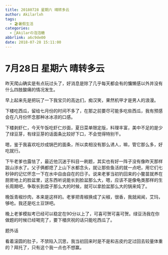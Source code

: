 ```yaml
---
title: 20180728 星期六 晴转多云
author: Akilarlxh
tags:
  - 🏖️暑假生活
categories:
  - 🍬Akilarの泡泡糖
abbrlink: a6c9de00
date: 2018-07-28 15:11:00
---
```

# 7月28日 星期六 晴转多云

昨天爬山确实是有点玩过头了，好消息是除了几乎每天都会有的慵懒感以外并没有什么四肢酸痛的情况发生。

早上起来先是把玩了一下我宝贝的高达们，痴汉笑，果然机甲才是男人的浪漫。

下楼吃西瓜，留给七月份的时间不多了，在那之前要尽可能多吃些西瓜，我有预感会在八月份怀念那种冰冰凉的口感。

下楼剥虾仁，今天午饭吃虾仁炒面，夏日菜单限定版，料理丰富，美中不足的是少了绿豆芽，有绿豆芽的话面条比较好下口，不会觉得特别干。

嗯，鉴于我喜欢吃炒成锅巴的面条，所以卖相没有那么诱人，嘛，管它那么多，好吃就行。

下午老爹也露怯了，最近他沉迷于科目一刷题，其实也有好一阵子没有像昨天那样跋山涉水了。父子俩都熄了上山下水都念头，就让那些鱼活的就一点吧，用它们七秒钟的记忆怀念一下在水中自由自在的日子。说来老爹当初钓回来的小鳖苗就养在厨房地上的脸盆里，这东西听说能长到脸盆那么大，嗯，应该不是像龟类那样的生长周期吧，争取长到盘子那么大的时候，就可以拿脸盆那么大的锅来炖了。

晚饭青椒炒肉，本来是这样的。老爹把青椒换成了尖椒，很香，我就闻闻，艾玛，够呛。我还是吃土豆饼吧。

晚上老爹模拟考已经可以稳定在90分以上了，可喜可贺可喜可贺。绿豆汤我在你做题的时候已经喝完了，要下楼庆祝的话只能吃西瓜了。

题外话

看着滚圆的肚子，不禁陷入沉思，我当初回来时是不是和吉皮约定过回去较量体重的？拜托了，只有这个我一点也不想赢。

